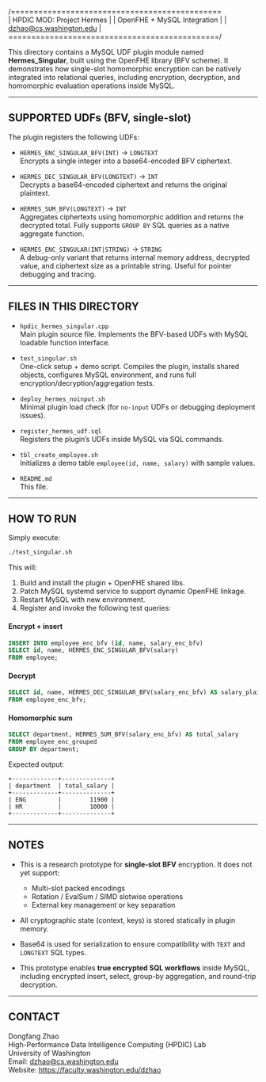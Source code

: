 /==============================================\
|          HPDIC MOD: Project Hermes           |
|         OpenFHE + MySQL Integration          |
|           <dzhao@cs.washington.edu>          |
\==============================================/

This directory contains a MySQL UDF plugin module named **Hermes_Singular**, built using
the OpenFHE library (BFV scheme). It demonstrates how single-slot homomorphic encryption
can be natively integrated into relational queries, including encryption, decryption, and
homomorphic evaluation operations inside MySQL.

-------------------------------------------------------------------------------

SUPPORTED UDFs (BFV, single-slot)
-------------------------------------------------------------------------------

The plugin registers the following UDFs:

- `HERMES_ENC_SINGULAR_BFV(INT)` → `LONGTEXT`  
  Encrypts a single integer into a base64-encoded BFV ciphertext.

- `HERMES_DEC_SINGULAR_BFV(LONGTEXT)` → `INT`  
  Decrypts a base64-encoded ciphertext and returns the original plaintext.

- `HERMES_SUM_BFV(LONGTEXT)` → `INT`  
  Aggregates ciphertexts using homomorphic addition and returns the decrypted total.
  Fully supports `GROUP BY` SQL queries as a native aggregate function.

- `HERMES_ENC_SINGULAR(INT|STRING)` → `STRING`  
  A debug-only variant that returns internal memory address, decrypted value,
  and ciphertext size as a printable string. Useful for pointer debugging and tracing.

-------------------------------------------------------------------------------

FILES IN THIS DIRECTORY
-------------------------------------------------------------------------------

- `hpdic_hermes_singular.cpp`  
  Main plugin source file. Implements the BFV-based UDFs with MySQL loadable function interface.

- `test_singular.sh`  
  One-click setup + demo script. Compiles the plugin, installs shared objects,
  configures MySQL environment, and runs full encryption/decryption/aggregation tests.

- `deploy_hermes_noinput.sh`  
  Minimal plugin load check (for `no-input` UDFs or debugging deployment issues).

- `register_hermes_udf.sql`  
  Registers the plugin’s UDFs inside MySQL via SQL commands.

- `tbl_create_employee.sh`  
  Initializes a demo table `employee(id, name, salary)` with sample values.

- `README.md`  
  This file.

-------------------------------------------------------------------------------

HOW TO RUN
-------------------------------------------------------------------------------

Simply execute:

```bash
./test_singular.sh
```

This will:

1. Build and install the plugin + OpenFHE shared libs.
2. Patch MySQL systemd service to support dynamic OpenFHE linkage.
3. Restart MySQL with new environment.
4. Register and invoke the following test queries:

#### Encrypt + insert

```sql
INSERT INTO employee_enc_bfv (id, name, salary_enc_bfv)
SELECT id, name, HERMES_ENC_SINGULAR_BFV(salary)
FROM employee;
```

#### Decrypt

```sql
SELECT id, name, HERMES_DEC_SINGULAR_BFV(salary_enc_bfv) AS salary_plain
FROM employee_enc_bfv;
```

#### Homomorphic sum

```sql
SELECT department, HERMES_SUM_BFV(salary_enc_bfv) AS total_salary
FROM employee_enc_grouped
GROUP BY department;
```

Expected output:

```
+-------------+--------------+
| department  | total_salary |
+-------------+--------------+
| ENG         |        11900 |
| HR          |        10000 |
+-------------+--------------+
```

-------------------------------------------------------------------------------

NOTES
-------------------------------------------------------------------------------

- This is a research prototype for **single-slot BFV** encryption. It does not yet support:
  - Multi-slot packed encodings
  - Rotation / EvalSum / SIMD slotwise operations
  - External key management or key separation

- All cryptographic state (context, keys) is stored statically in plugin memory.

- Base64 is used for serialization to ensure compatibility with `TEXT` and `LONGTEXT` SQL types.

- This prototype enables **true encrypted SQL workflows** inside MySQL, including encrypted insert, select, group-by aggregation, and round-trip decryption.

-------------------------------------------------------------------------------

CONTACT
-------------------------------------------------------------------------------

Dongfang Zhao  
High-Performance Data Intelligence Computing (HPDIC) Lab  
University of Washington  
Email: <dzhao@cs.washington.edu>  
Website: <https://faculty.washington.edu/dzhao>
